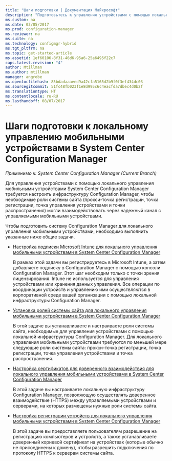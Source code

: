 ```yaml
---
title: "Шаги подготовки | Документация Майкрософт"
description: "Подготовьтесь к управлению устройствами с помощью локального управления мобильными устройствами в System Center Configuration Manager."
ms.custom: na
ms.date: 03/05/2017
ms.prod: configuration-manager
ms.reviewer: na
ms.suite: na
ms.technology: configmgr-hybrid
ms.tgt_pltfrm: na
ms.topic: get-started-article
ms.assetid: 1ef60106-8f31-46d6-95a6-25a6495f22c7
caps.latest.revision: "4"
author: Mtillman
ms.author: mtillman
manager: angrobe
ms.openlocfilehash: 85bdadaaaeed9a42cfa5165d2b9f0f3ef434dc03
ms.sourcegitcommit: 51fc48fb023f1e8d995c6c4eacfda7dbec4d0b2f
ms.translationtype: HT
ms.contentlocale: ru-RU
ms.lasthandoff: 08/07/2017
---
```

# <a name="preparation-steps-for-on-premises-mobile-device-management-in-system-center-configuration-manager"></a>Шаги подготовки к локальному управлению мобильными устройствами в System Center Configuration Manager

*Применимо к: System Center Configuration Manager (Current Branch)*

Для управления устройствами с помощью локального управления мобильными устройствами System Center Configuration Manager требуется настроить инфраструктуру Configuration Manager, чтобы необходимые роли системы сайта (прокси-точка регистрации, точка регистрации, точка управления устройствами и точки распространения) могли взаимодействовать через надежный канал с управляемыми мобильными устройствами.  

 Чтобы подготовить систему Configuration Manager для локального управления мобильными устройствами, необходимо выполнить указанные ниже общие задачи.  

-   [Настройка подписки Microsoft Intune для локального управления мобильными устройствами в System Center Configuration Manager](../../mdm/get-started/set-up-intune-subscription-on-premises-mdm.md)  

     В рамках этой задачи вы регистрируетесь в Microsoft Intune, а затем добавляете подписку в Configuration Manager с помощью консоли Configuration Manager. Этот шаг необходим только с точки зрения лицензирования. Intune не используется для управления устройствами или хранения данных управления. Все операции по координации устройств и управлению ими осуществляются в корпоративной среде вашей организации с помощью локальной инфраструктуры Configuration Manager.  

-   [Установка ролей системы сайта для локального управления мобильными устройствами в System Center Configuration Manager](../../mdm/get-started/install-site-system-roles-for-on-premises-mdm.md)  

     В этой задаче вы устанавливаете и настраиваете роли системы сайта, необходимые для управления устройствами с помощью локальной инфраструктуры Configuration Manager. Для локального управления мобильными устройствами требуются по меньшей мере следующие роли системы сайта: прокси-точка регистрации, точка регистрации, точка управления устройствами и точка распространения.  

-   [Настройка сертификатов для доверенного взаимодействия для локального управления мобильными устройствами в System Center Configuration Manager](../../mdm/get-started/set-up-certificates-on-premises-mdm.md)  

     В этой задаче вы настраиваете локальную инфраструктуру Configuration Manager, позволяющую осуществлять доверенное взаимодействие (HTTPS) между управляемыми устройствами и серверами, на которых размещены нужные роли системы сайта.  

-   [Настройка регистрации устройств для локального управления мобильными устройствами в System Center Configuration Manager](../../mdm/get-started/set-up-device-enrollment-on-premises-mdm.md)  

     В этой задаче вы предоставляете пользователям разрешение на регистрацию компьютеров и устройств, а также устанавливаете доверенный корневой сертификат на устройствах (которые обычно не присоединены к домену), чтобы разрешить подключения по протоколу HTTPS к серверам системы сайта.  
